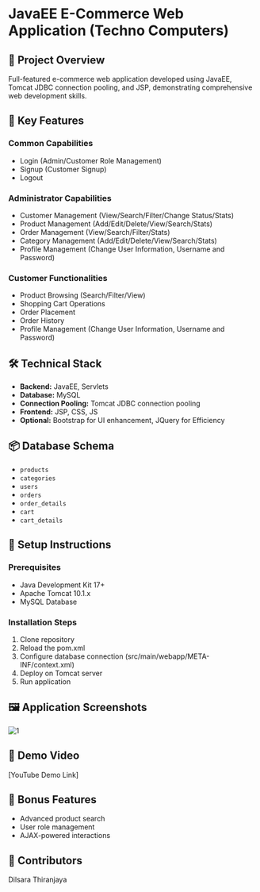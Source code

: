 # JavaEE E-Commerce Web Application (Techno Computers)

## 📝 Project Overview
Full-featured e-commerce web application developed using JavaEE, Tomcat JDBC connection pooling, and JSP, demonstrating comprehensive web development skills.

## 🚀 Key Features

### Common Capabilities
- Login (Admin/Customer Role Management)
- Signup (Customer Signup)
- Logout

### Administrator Capabilities
- Customer Management (View/Search/Filter/Change Status/Stats)
- Product Management (Add/Edit/Delete/View/Search/Stats)
- Order Management (View/Search/Filter/Stats)
- Category Management (Add/Edit/Delete/View/Search/Stats)
- Profile Management (Change User Information, Username and Password)

### Customer Functionalities
- Product Browsing (Search/Filter/View)
- Shopping Cart Operations
- Order Placement
- Order History
- Profile Management (Change User Information, Username and Password)

## 🛠 Technical Stack
- **Backend:** JavaEE, Servlets
- **Database:** MySQL
- **Connection Pooling:** Tomcat JDBC connection pooling
- **Frontend:** JSP, CSS, JS
- **Optional:** Bootstrap for UI enhancement, JQuery for Efficiency

## 📦 Database Schema
- `products`
- `categories`
- `users`
- `orders`
- `order_details`
- `cart`
- `cart_details`

## 🔧 Setup Instructions

### Prerequisites
- Java Development Kit 17+
- Apache Tomcat 10.1.x
- MySQL Database

### Installation Steps
1. Clone repository
2. Reload the pom.xml
3. Configure database connection (src/main/webapp/META-INF/context.xml)
4. Deploy on Tomcat server
5. Run application

## 🖼 Application Screenshots
![1](https://github.com/DilsaraThiranjaya/E-Commerce-web-application/blob/111080352bfd0f222f993ead62370ef9183c36f8/src/main/webapp/assets/images/readme/001)

## 🎥 Demo Video
[YouTube Demo Link]

## 🌟 Bonus Features
- Advanced product search
- User role management
- AJAX-powered interactions

## 👥 Contributors
Dilsara Thiranjaya

